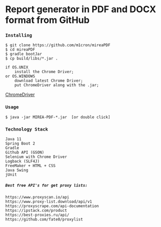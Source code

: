 # Report generator in PDF and DOCX format from GitHub

### `Installing`

```
$ git clone https://github.com/m1cron/mireaPDF
$ cd mireaPDF
$ gradle bootJar
$ cp build/libs/*.jar .

if OS.UNIX
    install the Chrome Driver;
or OS.WINDOWS
    download latest Chrome Driver;
    put ChromeDriver along with the .jar;
```
[ChromeDriver](https://chromedriver.storage.googleapis.com/index.html)

### `Usage`
```
$ java -jar MIREA-PDF-*.jar  [or double click]
```

### `Technology Stack`
```
Java 11
Spring Boot 2
Gradle
Github API (GSON)
Selenium with Chrome Driver
Logback (SLF4J)
FreeMaker + HTML + CSS
Java Swing
jUnit
```


##### `Best free API's for get proxy lists:`
```https://www.proxyscan.io/api``` <br/>
```https://www.proxy-list.download/api/v1``` <br/>
```https://proxyscrape.com/api-documentation``` <br/>
```https://ipstack.com/product``` <br/>
```https://best-proxies.ru/api/``` <br/>
```https://github.com/fate0/proxylist``` <br/>
